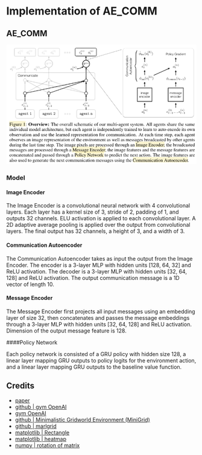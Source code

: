 # Implementation of AE_COMM

## AE_COMM

![](static/overview.png)

### Model

#### Image Encoder 

The Image Encoder is a convolutional neural network with 4 convolutional layers.
Each layer has a kernel size of 3, stride of 2, padding of 1, and outputs 32 channels. ELU activation
is applied to each convolutional layer. A 2D adaptive average pooling is applied over the output from
convolutional layers. The final output has 32 channels, a height of 3, and a width of 3.

#### Communication Autoencoder 

The Communication Autoencoder takes as input the output from
the Image Encoder. The encoder is a 3-layer MLP with hidden units [128, 64, 32] and ReLU
activation. The decoder is a 3-layer MLP with hidden units [32, 64, 128] and ReLU activation. The
output communication message is a 1D vector of length 10.

#### Message Encoder 

The Message Encoder first projects all input messages using an embedding
layer of size 32, then concatenates and passes the message embeddings through a 3-layer MLP with
hidden units [32, 64, 128] and ReLU activation. Dimension of the output message feature is 128.

####Policy Network 

Each policy network is consisted of a GRU policy with hidden size 128, a linear
layer mapping GRU outputs to policy logits for the environment action, and a linear layer mapping
GRU outputs to the baseline value function.

## Credits 

- [paper](https://arxiv.org/pdf/2110.15349.pdf)
- [github | gym OpenAI](https://github.com/Arseni1919/Learning_Gym_OpenAI#the-environment)
- [gym OpenAI](https://gym.openai.com/envs/#classic_control)
- [github | Minimalistic Gridworld Environment (MiniGrid)](https://github.com/maximecb/gym-minigrid)
- [github | marlgrid](https://github.com/kandouss/marlgrid)
- [matplotlib | Rectangle](https://matplotlib.org/3.5.1/api/_as_gen/matplotlib.patches.Rectangle.html#matplotlib.patches.Rectangle)
- [matplotlib | heatmap](https://matplotlib.org/stable/gallery/images_contours_and_fields/image_annotated_heatmap.html)
- [numpy | rotation of matrix](https://numpy.org/doc/stable/reference/generated/numpy.rot90.html)

